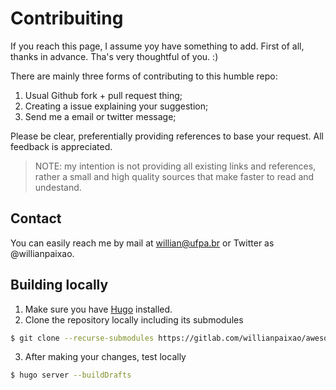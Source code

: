 # Contribuiting

If you reach this page, I assume yoy have something to add.
First of all, thanks in advance. Tha's very thoughtful of you. :)

There are mainly three forms of contributing to this humble repo:
1. Usual Github fork + pull request thing;
2. Creating a issue explaining your suggestion;
2. Send me a email or twitter message;

Please be clear, preferentially providing references to base your request.
All feedback is appreciated.

> NOTE: my intention is not providing all existing links and references,
  rather a small and high quality sources that make faster to read and
  undestand.
  
## Contact

You can easily reach me by mail at willian@ufpa.br or Twitter as @willianpaixao.

## Building locally

1. Make sure you have [Hugo](https://gohugo.io/) installed.
2. Clone the repository locally including its submodules
```sh
$ git clone --recurse-submodules https://gitlab.com/willianpaixao/awesome-bjj.git
```
3. After making your changes, test locally
```sh
$ hugo server --buildDrafts
```
